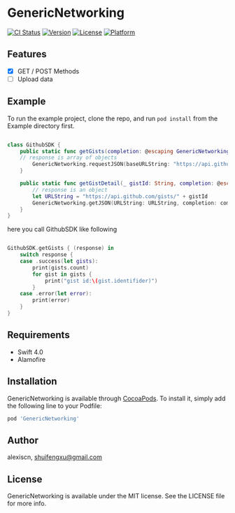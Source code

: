 # GenericNetworking

[![CI Status](http://img.shields.io/travis/alexiscn/GenericNetworking.svg?style=flat)](https://travis-ci.org/alexiscn/GenericNetworking)
[![Version](https://img.shields.io/cocoapods/v/GenericNetworking.svg?style=flat)](http://cocoapods.org/pods/GenericNetworking)
[![License](https://img.shields.io/cocoapods/l/GenericNetworking.svg?style=flat)](http://cocoapods.org/pods/GenericNetworking)
[![Platform](https://img.shields.io/cocoapods/p/GenericNetworking.svg?style=flat)](http://cocoapods.org/pods/GenericNetworking)

## Features

- [x] GET / POST Methods
- [ ] Upload data

## Example

To run the example project, clone the repo, and run `pod install` from the Example directory first.


```swift

class GithubSDK {
    public static func getGists(completion: @escaping GenericNetworkingCompletion<[Gist]>) {
    // response is array of objects
        GenericNetworking.requestJSON(baseURLString: "https://api.github.com", path: "/gists", method: .get, parameters: nil, headers: nil, completion: completion);
    }

    public static func getGistDetail(_ gistId: String, completion: @escaping GenericNetworkingCompletion<Gist>) {
        // response is an object
        let URLString = "https://api.github.com/gists/" + gistId
        GenericNetworking.getJSON(URLString: URLString, completion: completion)
    }
}
```

here you call GithubSDK like following

```swift

GithubSDK.getGists { (response) in
    switch response {
    case .success(let gists):
        print(gists.count)
        for gist in gists {
            print("gist id:\(gist.identifider)")
        }
    case .error(let error):
        print(error)
    }
}
```


## Requirements

* Swift 4.0
* Alamofire

## Installation

GenericNetworking is available through [CocoaPods](http://cocoapods.org). To install
it, simply add the following line to your Podfile:

```ruby
pod 'GenericNetworking'
```

## Author

alexiscn, shuifengxu@gmail.com

## License

GenericNetworking is available under the MIT license. See the LICENSE file for more info.
